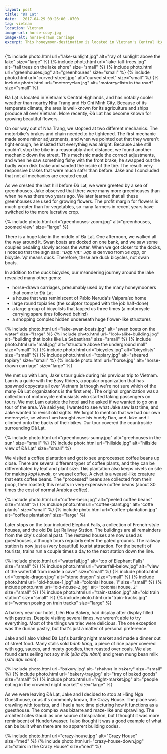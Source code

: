 ```yaml
---
layout: post
title: "Đà Lạt"
date:   2017-04-29 09:26:00 -0700
tag: vietnam
location: Vietnam
image-url: horse-copy.jpg
image-alt: horse-drawn carriage
excerpt: This honeymoon-destination is located in Vietnam's Central Highlands.
---
```

<div class='img-gallery'>
{% include photo.html url="lake-sunlight.jpg" alt="ray of sunlight above the lake" size="large" %}
{% include photo.html url="lake-tall-trees.jpg" alt="tall trees on the lake shore" size="small" %}
{% include photo.html url="greenhouses.jpg" alt="greenhouses" size="small" %}
{% include photo.html url="curved-street.jpg" alt="curved street" size="small" %}
{% include photo.html url="motorcycles.jpg" alt="motorcyclists in the road" size="small" %}
</div>

Đà Lạt is located in Vietnam's Central Highlands, and has notably cooler weather than nearby Nha Trang and Ho Chi Minh City. Because of its temperate climate, the area is well-known for its agriculture and ships produce all over Vietnam. More recently, Đà Lạt has become known for growing beautiful flowers.

On our way out of Nha Trang, we stopped at two different mechanics. The motorbike's brakes and chain needed to be tightened. The first mechanic made some minor adjustments, and when we pointed out that they weren't tight enough, he insisted that everything was alright. Because Jake still couldn't stop the bike in a reasonably short distance, we found another mechanic down the street. This mechanic made the correct adjustments, and when he saw something fishy with the front brake, he swapped out the badly worn disk brake and sanded the inside of the tire. The result: very responsive brakes that were much safer than before. Jake and I concluded that not all mechanics are created equal.

As we crested the last hill before Đà Lạt, we were greeted by a sea of greenhouses. Jake observed that there were many more greenhouses than when he was there two years ago. We later learned that all these greenhouses are used for growing flowers. The profit margin for flowers is much greater than for vegetables, so many farmers in recent years have switched to the more lucrative crop.

<div class='img-gallery'>
{% include photo.html url="greenhouses-zoom.jpg" alt="greenhouses, zoomed view" size="large" %}
</div>

There is a huge lake in the middle of Đà Lạt. One afternoon, we walked all the way around it. Swan boats are docked on one bank, and we saw some couples pedaling slowly across the water. When we got closer to the docks, I noticed that the sign said: "_Đạp Vịt_." _Đạp_ is derived from _xe đạp_, or bicycle. _Vịt_ means duck. Therefore, these are duck bicycles, not swan boats.

In addition to the duck bicycles, our meandering journey around the lake revealed many other gems:

- horse-drawn carriages, presumably used by the many honeymooners that come to Đà Lạt
- a house that was reminiscent of Pablo Neruda's Valparaíso home
- large round topiaries (the sculptor stopped with the job half-done)
- a large group of bicyclists that lapped us three times (a motorcycle carrying spare tires followed behind)
- a shopping complex hidden underneath huge flower-like structures

<div class='img-gallery'>
{% include photo.html url="lake-swan-boats.jpg" alt="swan boats on the water" size="large" %}
{% include photo.html url="look-alike-building.jpg" alt="building that looks like La Sebastiana" size="small" %}
{% include photo.html url="mall.jpg" alt="structure above the underground mall" size="small" %}
{% include photo.html url="bicycles.jpg" alt="bicyclists" size="small" %}
{% include photo.html url="topiary.jpg" alt="sheared topiary" size="small" %}
{% include photo.html url="horse.jpg" alt="horse-drawn carriage" size="large" %}
</div>

We met up with Lam, Jake's tour guide during his previous trip to Vietnam. Lam is a guide with the Easy Riders, a popular organization that has spawned copycats all over Vietnam (although we're not sure which of the many Đà Lạt organizations is the first one). The original organization was a collection of motorcycle enthusiasts who started taking passengers on tours. We met Lam outside the hotel and he asked if we wanted to go on a tour of the area. We said yes; I wanted to see what Jake saw last time, and Jake wanted to revisit old sights. We forgot to mention that we had our own motorcycle, so when Lam brought over his buddy Dan, and Jake and I climbed onto the backs of their bikes. Our tour covered the countryside surrounding Đà Lạt.

<div class='img-gallery'>
{% include photo.html url="greenhouses-sunny.jpg" alt="greehouses in the sun" size="small" %}
{% include photo.html url="hillside.jpg" alt="hillside view of Đà Lạt" size="small" %}
</div>

We visited a coffee plantation and got to see unprocessed coffee beans up close. There are several different types of coffee plants, and they can be differentiated by leaf and plant size. This plantation also keeps civets on site for making _kopi luwak_, or weasel coffee. A civet is a weasel-like creature that eats coffee beans. The "processed" beans are collected from their poop, then roasted; this results in very expensive coffee beans (about 30 times the cost of normal Arabica coffee).

<div class='img-gallery'>
{% include photo.html url="coffee-bean.jpg" alt="peeled coffee beans" size="small" %}
{% include photo.html url="coffee-plant.jpg" alt="coffe plants" size="small" %}
{% include photo.html url="coffee-plantation.jpg" alt="coffee plantation" size="large" %}
</div>

Later stops on the tour included Elephant Falls, a collection of French-style houses, and the old Đà Lạt Railway Station. The buildings are all remainders from the city's colonial past. The restored houses are now used as guesthouses, although tours regularly enter the gated grounds. The railway station is now just a (very beautiful) tourist attraction. For the benefit of tourists, trains run a couple times a day to the next station down the line.

<div class='img-gallery'>
{% include photo.html url="waterfall.jpg" alt="top of Elephant Falls" size="small" %}
{% include photo.html url="waterfall-below.jpg" alt="view of the waterfall from inside a cave" size="small" %}
{% include photo.html url="temple-dragon.jpg" alt="stone dragon" size="small" %}
{% include photo.html url="old-house-1.jpg" alt="colonial house, 1" size="small" %}
{% include photo.html url="old-house-2.jpg" alt="colonial house, 2" size="small" %}
{% include photo.html url="train-station.jpg" alt="old train station" size="small" %}
{% include photo.html url="train-tracks.jpg" alt="women posing on train tracks" size="large" %}
</div>

A bakery near our hotel, Liên Hoa Bakery, had display after display filled with pastries. Despite visiting several times, we weren't able to try everything. Most of the things we tried were delicious. The one exception was the durian pastry, but that's just a matter of personal preference.

Jake and I also visited Đà Lạt's bustling night market and made a dinner out of street food. Many stalls sold _bánh tráng_, a piece of rice paper covered with egg, sauces, and meaty goodies, then roasted over coals. We also found carts selling hot soy milk (_sữa đậu nành_) and green mung bean milk (_sữa đậu xanh_).

<div class='img-gallery'>
{% include photo.html url="bakery.jpg" alt="shelves in bakery" size="small" %}
{% include photo.html url="bakery-tray.jpg" alt="tray of baked goods" size="small" %}
{% include photo.html url="night-market.jpg" alt="people eating in the crowded night market" size="large" %}
</div>

As we were leaving Đà Lạt, Jake and I decided to stop at Hằng Nga Guesthouse, or as it's commonly known, the Crazy House. The place was crawling with tourists, and I had a hard time picturing how it functions as a guesthouse. The complex was bizarre and maze-like and sprawling. The architect cites Gaudi as one source of inspiration, but I thought it was more reminiscent of Hundertwasser. I also thought it was a good example of what can be built when there are no apparent building codes.

<div class='img-gallery'>
{% include photo.html url="crazy-house.jpg" alt="Crazy House" size="med" %}
{% include photo.html url="crazy-house-down.jpg" alt="stairs in the Crazy House" size="med" %}
</div>
